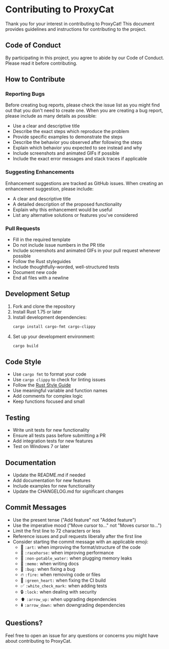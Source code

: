 # Contributing to ProxyCat

Thank you for your interest in contributing to ProxyCat! This document provides guidelines and instructions for contributing to the project.

## Code of Conduct

By participating in this project, you agree to abide by our Code of Conduct. Please read it before contributing.

## How to Contribute

### Reporting Bugs

Before creating bug reports, please check the issue list as you might find out that you don't need to create one. When you are creating a bug report, please include as many details as possible:

* Use a clear and descriptive title
* Describe the exact steps which reproduce the problem
* Provide specific examples to demonstrate the steps
* Describe the behavior you observed after following the steps
* Explain which behavior you expected to see instead and why
* Include screenshots and animated GIFs if possible
* Include the exact error messages and stack traces if applicable

### Suggesting Enhancements

Enhancement suggestions are tracked as GitHub issues. When creating an enhancement suggestion, please include:

* A clear and descriptive title
* A detailed description of the proposed functionality
* Explain why this enhancement would be useful
* List any alternative solutions or features you've considered

### Pull Requests

* Fill in the required template
* Do not include issue numbers in the PR title
* Include screenshots and animated GIFs in your pull request whenever possible
* Follow the Rust styleguides
* Include thoughtfully-worded, well-structured tests
* Document new code
* End all files with a newline

## Development Setup

1. Fork and clone the repository
2. Install Rust 1.75 or later
3. Install development dependencies:
   ```bash
   cargo install cargo-fmt cargo-clippy
   ```
4. Set up your development environment:
   ```bash
   cargo build
   ```

## Code Style

* Use `cargo fmt` to format your code
* Use `cargo clippy` to check for linting issues
* Follow the [Rust Style Guide](https://rust-lang.github.io/api-guidelines/)
* Use meaningful variable and function names
* Add comments for complex logic
* Keep functions focused and small

## Testing

* Write unit tests for new functionality
* Ensure all tests pass before submitting a PR
* Add integration tests for new features
* Test on Windows 7 or later

## Documentation

* Update the README.md if needed
* Add documentation for new features
* Include examples for new functionality
* Update the CHANGELOG.md for significant changes

## Commit Messages

* Use the present tense ("Add feature" not "Added feature")
* Use the imperative mood ("Move cursor to..." not "Moves cursor to...")
* Limit the first line to 72 characters or less
* Reference issues and pull requests liberally after the first line
* Consider starting the commit message with an applicable emoji:
    * 🎨 `:art:` when improving the format/structure of the code
    * 🐎 `:racehorse:` when improving performance
    * 🚱 `:non-potable_water:` when plugging memory leaks
    * 📝 `:memo:` when writing docs
    * 🐛 `:bug:` when fixing a bug
    * 🔥 `:fire:` when removing code or files
    * 💚 `:green_heart:` when fixing the CI build
    * ✅ `:white_check_mark:` when adding tests
    * 🔒 `:lock:` when dealing with security
    * ⬆️ `:arrow_up:` when upgrading dependencies
    * ⬇️ `:arrow_down:` when downgrading dependencies

## Questions?

Feel free to open an issue for any questions or concerns you might have about contributing to ProxyCat. 
